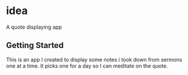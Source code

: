 # idea

A quote displaying app

## Getting Started

This is an app I created to display some notes i took down from sermons one at a time. It picks one for a day so I can meditate on the quote.
